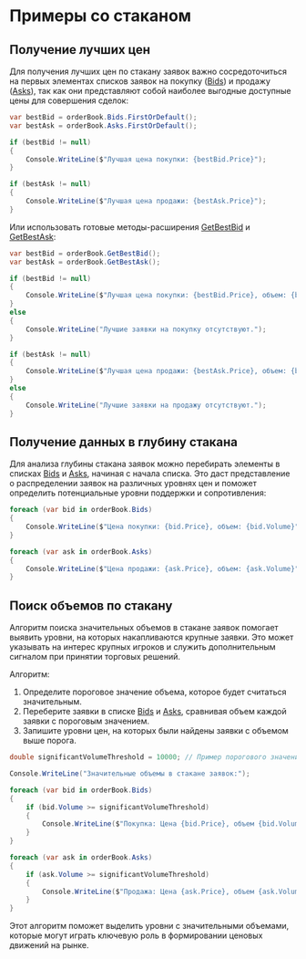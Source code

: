 # Примеры со стаканом

## Получение лучших цен

Для получения лучших цен по стакану заявок важно сосредоточиться на первых элементах списков заявок на покупку ([Bids](xref:StockSharp.Messages.IOrderBookMessage.Bids)) и продажу ([Asks](xref:StockSharp.Messages.IOrderBookMessage.Asks)), так как они представляют собой наиболее выгодные доступные цены для совершения сделок:

```cs
var bestBid = orderBook.Bids.FirstOrDefault();
var bestAsk = orderBook.Asks.FirstOrDefault();

if (bestBid != null)
{
	Console.WriteLine($"Лучшая цена покупки: {bestBid.Price}");
}

if (bestAsk != null)
{
	Console.WriteLine($"Лучшая цена продажи: {bestAsk.Price}");
}
```

Или использовать готовые методы-расширения [GetBestBid](xref:StockSharp.Messages.Extensions.GetBestBid(StockSharp.Messages.IOrderBookMessage)) и [GetBestAsk](xref:StockSharp.Messages.Extensions.GetBestAsk(StockSharp.Messages.IOrderBookMessage)):

```cs
var bestBid = orderBook.GetBestBid();
var bestAsk = orderBook.GetBestAsk();

if (bestBid != null)
{
	Console.WriteLine($"Лучшая цена покупки: {bestBid.Price}, объем: {bestBid.Volume}");
}
else
{
	Console.WriteLine("Лучшие заявки на покупку отсутствуют.");
}

if (bestAsk != null)
{
	Console.WriteLine($"Лучшая цена продажи: {bestAsk.Price}, объем: {bestAsk.Volume}");
}
else
{
	Console.WriteLine("Лучшие заявки на продажу отсутствуют.");
}
```

## Получение данных в глубину стакана

Для анализа глубины стакана заявок можно перебирать элементы в списках [Bids](xref:StockSharp.Messages.IOrderBookMessage.Bids) и [Asks](xref:StockSharp.Messages.IOrderBookMessage.Asks), начиная с начала списка. Это даст представление о распределении заявок на различных уровнях цен и поможет определить потенциальные уровни поддержки и сопротивления:

```cs
foreach (var bid in orderBook.Bids)
{
	Console.WriteLine($"Цена покупки: {bid.Price}, объем: {bid.Volume}");
}

foreach (var ask in orderBook.Asks)
{
	Console.WriteLine($"Цена продажи: {ask.Price}, объем: {ask.Volume}");
}
```

## Поиск объемов по стакану

Алгоритм поиска значительных объемов в стакане заявок помогает выявить уровни, на которых накапливаются крупные заявки. Это может указывать на интерес крупных игроков и служить дополнительным сигналом при принятии торговых решений.

Алгоритм:

1. Определите пороговое значение объема, которое будет считаться значительным.
2. Переберите заявки в списке [Bids](xref:StockSharp.Messages.IOrderBookMessage.Bids) и [Asks](xref:StockSharp.Messages.IOrderBookMessage.Asks), сравнивая объем каждой заявки с пороговым значением.
3. Запишите уровни цен, на которых были найдены заявки с объемом выше порога.

```cs
double significantVolumeThreshold = 10000; // Пример порогового значения

Console.WriteLine("Значительные объемы в стакане заявок:");

foreach (var bid in orderBook.Bids)
{
	if (bid.Volume >= significantVolumeThreshold)
	{
		Console.WriteLine($"Покупка: Цена {bid.Price}, объем {bid.Volume}");
	}
}

foreach (var ask in orderBook.Asks)
{
	if (ask.Volume >= significantVolumeThreshold)
	{
		Console.WriteLine($"Продажа: Цена {ask.Price}, объем {ask.Volume}");
	}
}
```

Этот алгоритм поможет выделить уровни с значительными объемами, которые могут играть ключевую роль в формировании ценовых движений на рынке.